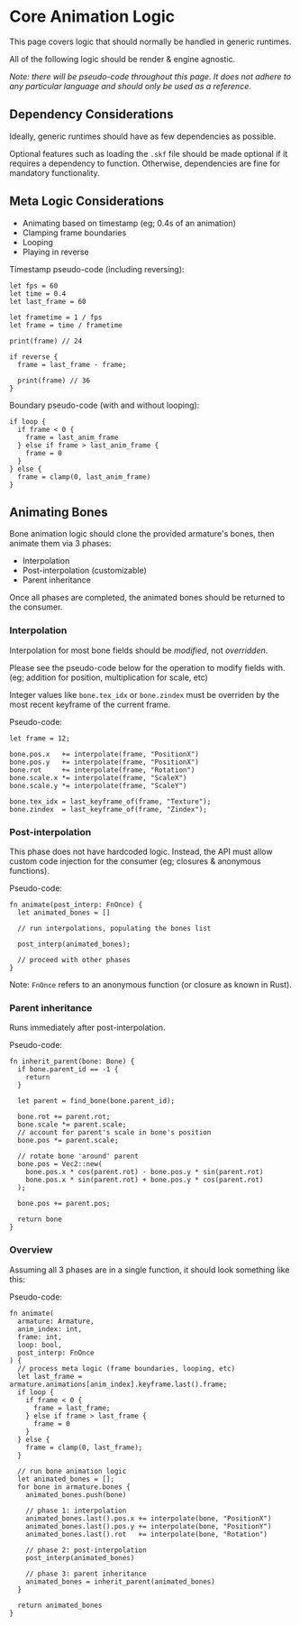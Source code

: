 # Core Animation Logic

This page covers logic that should normally be handled in generic runtimes.

All of the following logic should be render & engine agnostic.

_Note: there will be pseudo-code throughout this page. It does not adhere to any
particular language and should only be used as a reference._

## Dependency Considerations

Ideally, generic runtimes should have as few dependencies as possible.

Optional features such as loading the `.skf` file should be made optional if it
requires a dependency to function. Otherwise, dependencies are fine for
mandatory functionality.

## Meta Logic Considerations

- Animating based on timestamp (eg; 0.4s of an animation)
- Clamping frame boundaries
- Looping
- Playing in reverse

Timestamp pseudo-code (including reversing):

```rust,noplayground
let fps = 60
let time = 0.4
let last_frame = 60

let frametime = 1 / fps
let frame = time / frametime

print(frame) // 24

if reverse {
  frame = last_frame - frame;

  print(frame) // 36
}
```

Boundary pseudo-code (with and without looping):

```rust,noplayground
if loop {
  if frame < 0 {
    frame = last_anim_frame
  } else if frame > last_anim_frame {
    frame = 0
  }
} else {
  frame = clamp(0, last_anim_frame)
}
```

## Animating Bones

Bone animation logic should clone the provided armature's bones, then animate
them via 3 phases:

- Interpolation
- Post-interpolation (customizable)
- Parent inheritance

Once all phases are completed, the animated bones should be returned to the
consumer.

### Interpolation

Interpolation for most bone fields should be _modified_, not _overridden_.

Please see the pseudo-code below for the operation to modify fields
with.<br>(eg; addition for position, multiplication for scale, etc)

Integer values like `bone.tex_idx` or `bone.zindex` must be overriden by the
most recent keyframe of the current frame.

Pseudo-code:

```rust,noplayground
let frame = 12;

bone.pos.x   += interpolate(frame, "PositionX")
bone.pos.y   += interpolate(frame, "PositionX")
bone.rot     += interpolate(frame, "Rotation")
bone.scale.x *= interpolate(frame, "ScaleX")
bone.scale.y *= interpolate(frame, "ScaleY")

bone.tex_idx = last_keyframe_of(frame, "Texture");
bone.zindex  = last_keyframe_of(frame, "Zindex");
```

### Post-interpolation

This phase does not have hardcoded logic. Instead, the API must allow custom
code injection for the consumer (eg; closures & anonymous functions).

Pseudo-code:

```rust,noplayground
fn animate(post_interp: FnOnce) {
  let animated_bones = []

  // run interpolations, populating the bones list

  post_interp(animated_bones);

  // proceed with other phases
}
```

Note: `FnOnce` refers to an anonymous function (or closure as known in Rust).

### Parent inheritance

Runs immediately after post-interpolation.

Pseudo-code:

```rust,noplayground
fn inherit_parent(bone: Bone) {
  if bone.parent_id == -1 {
    return
  }

  let parent = find_bone(bone.parent_id);

  bone.rot += parent.rot;
  bone.scale *= parent.scale;
  // account for parent's scale in bone's position
  bone.pos *= parent.scale;

  // rotate bone 'around' parent
  bone.pos = Vec2::new(
    bone.pos.x * cos(parent.rot) - bone.pos.y * sin(parent.rot)
    bone.pos.x * sin(parent.rot) + bone.pos.y * cos(parent.rot)
  );

  bone.pos += parent.pos;

  return bone
}
```

### Overview

Assuming all 3 phases are in a single function, it should look something like
this:

Pseudo-code:

```rust,noplayground
fn animate(
  armature: Armature,
  anim_index: int,
  frame: int,
  loop: bool,
  post_interp: FnOnce
) {
  // process meta logic (frame boundaries, looping, etc)
  let last_frame = armature.animations[anim_index].keyframe.last().frame;
  if loop {
    if frame < 0 {
      frame = last_frame;
    } else if frame > last_frame {
      frame = 0
    }
  } else {
    frame = clamp(0, last_frame);
  }

  // run bone animation logic
  let animated_bones = [];
  for bone in armature.bones {
    animated_bones.push(bone)

    // phase 1: interpolation
    animated_bones.last().pos.x += interpolate(bone, "PositionX")
    animated_bones.last().pos.y += interpolate(bone, "PositionY")
    animated_bones.last().rot   += interpolate(bone, "Rotation")

    // phase 2: post-interpolation
    post_interp(animated_bones)

    // phase 3: parent inheritance
    animated_bones = inherit_parent(animated_bones)
  }

  return animated_bones
}
```
